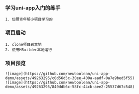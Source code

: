 ### 学习uni-app入门的练手
    1. 仿照青年帮小项目学习的
### 项目启动
    1. clone项目到本地
    2. 使用HBuilder本地运行
### 项目预览
    ![image](https://github.com/newboolean/uni-app-demo/assets/49263295/c0d56d5c-30ee-400a-aadf-0a7e9bed5f55)
    ![image](https://github.com/newboolean/uni-app-demo/assets/49263295/840ddb6c-58fc-44cb-aee2-25537d67c548)
